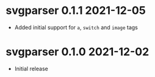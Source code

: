 
# svgparser 0.1.1  2021-12-05

* Added initial support for `a`, `switch` and `image` tags


# svgparser 0.1.0  2021-12-02

* Initial release
